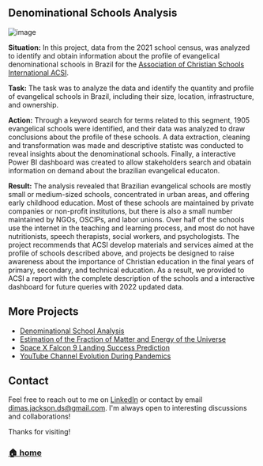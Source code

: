 ## Denominational Schools Analysis
![image](https://user-images.githubusercontent.com/114688989/232519389-eddfc255-5b75-413e-b1c4-f7b3d258f16d.png)
 
**Situation:** In this project, data from the 2021 school census, was analyzed to identify and obtain information about the profile of evangelical denominational schools in Brazil for the [Association of Christian Schools International ACSI](https://www.acsi.org/).

**Task:** The task was to analyze the data and identify the quantity and profile of evangelical schools in Brazil, including their size, location, infrastructure, and ownership.

**Action:** Through a keyword search for terms related to this segment, 1905 evangelical schools were identified, and their data was analyzed to draw conclusions about the profile of these schools. A data extraction, cleaning and transformation was made and descriptive statistc was conducted to reveal insights about the denominational schools. Finally, a interactive Power BI dashboard was created to allow stakeholders search and obatain information on demand about the brazilian evangelical educaton.

**Result:** The analysis revealed that Brazilian evangelical schools are mostly small or medium-sized schools, concentrated in urban areas, and offering early childhood education. 
Most of these schools are maintained by private companies or non-profit institutions, but there is also a small number maintained by NGOs, OSCIPs, and labor unions. 
Over half of the schools use the internet in the teaching and learning process, and most do not have nutritionists, speech therapists, social workers, and psychologists. 
The project recommends that ACSI develop materials and services aimed at the profile of schools described above, and projects be designed to raise awareness about the importance of Christian education in the final years of primary, secondary, and technical education. As a result, we provided to ACSI a report with the complete description of the schools and a interactive dashboard for future queries with 2022 updated data.

## More Projects

* [Denominational School Analysis](./school.md)
* [Estimation of the Fraction of Matter and Energy of the Universe](./universe.md)
* [Space X Falcon 9 Landing Success Prediction](./spacex.md)
* [YouTube Channel Evolution During Pandemics](./youtube.md)

## Contact

Feel free to reach out to me on [LinkedIn](https://www.linkedin.com/in/dimas-jackson) or contact by email [dimas.jackson.ds@gmail.com](mailto:dimas.jackson.ds@gmail.com). I'm always open to interesting discussions and collaborations!

Thanks for visiting!

### [🏠 home](../)
